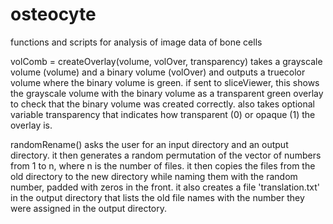 # osteocyte
functions and scripts for analysis of image data of bone cells

volComb = createOverlay(volume, volOver, transparency) takes a grayscale 
volume (volume) and a binary volume (volOver) and outputs a truecolor 
volume where the binary volume is green. if sent to sliceViewer, this 
shows the grayscale volume with the binary volume as a transparent 
green overlay to check that the binary volume was created correctly. 
also takes optional variable transparency that indicates how 
transparent (0) or opaque (1) the overlay is.

randomRename() asks the user for an input directory and an output 
directory. it then generates a random permutation of the vector of 
numbers from 1 to n, where n is the number of files. it then copies 
the files from the old directory to the new directory while naming 
them with the random number, padded with zeros in the front. it also
creates a file 'translation.txt' in the output directory that lists 
the old file names with the number they were assigned in the output
directory.

